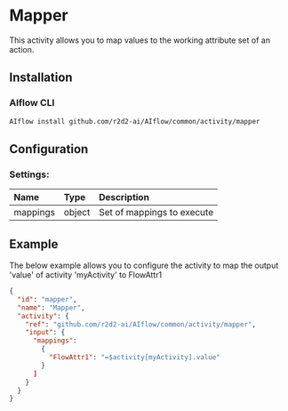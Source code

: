<!--
title: Mapper
weight: 4616
-->

# Mapper
This activity allows you to map values to the working attribute set of an action.

## Installation

### AIflow CLI
```bash
AIflow install github.com/r2d2-ai/AIflow/common/activity/mapper
```

## Configuration

### Settings:
| Name     | Type   | Description
|:---      | :---   | :---     
| mappings | object | Set of mappings to execute

## Example
The below example allows you to configure the activity to map the output 'value' of activity 'myActivity' to FlowAttr1

```json
{
  "id": "mapper",
  "name": "Mapper",
  "activity": {
    "ref": "github.com/r2d2-ai/AIflow/common/activity/mapper",
    "input": {
      "mappings": 
        {
          "FlowAttr1": "=$activity[myActivity].value"
        }
      ]
    }
  }
}
```
